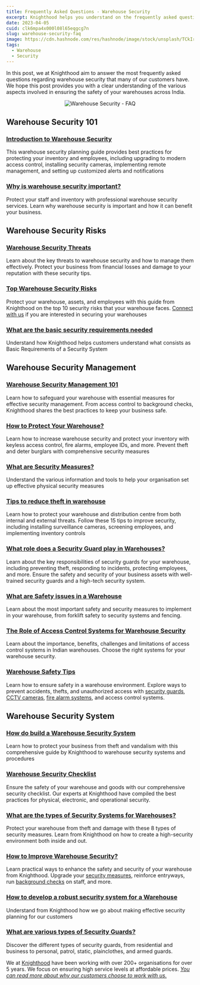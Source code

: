 ```yaml
---
title: Frequently Asked Questions - Warehouse Security
excerpt: Knighthood helps you understand on the frequently asked questions related to Warehouse Security
date: 2023-04-05
cuid: clk6mpa4x000l08l65eqgcg7n
slug: warehouse-security-faq
image: https://cdn.hashnode.com/res/hashnode/image/stock/unsplash/TCkIri6lxEo/upload/4908a16a7ab1d065d8df70d312020de5.jpeg
tags: 
  - Warehouse
  - Security
---
```


In this post, we at Knighthood aim to answer the most frequently asked questions regarding warehouse security that many of our customers have. We hope this post provides you with a clear understanding of the various aspects involved in ensuring the safety of your warehouses across India.

<center><img src="FAQ.png" alt="Warehouse Security - FAQ" /></center>

## **Warehouse Security 101**

### [**Introduction to Warehouse Security**](https://knighthood.co/blog/security/warehouse-security-planning)

This warehouse security planning guide provides best practices for protecting your inventory and employees, including upgrading to modern access control, installing security cameras, implementing remote management, and setting up customized alerts and notifications

### [**Why is warehouse security important?**](https://knighthood.co/blog/security/why-warehouse-security)

Protect your staff and inventory with professional warehouse security services. Learn why warehouse security is important and how it can benefit your business.

## **Warehouse Security Risks**

### [**Warehouse Security Threats**](https://knighthood.co/blog/security/threat-warehouse)

Learn about the key threats to warehouse security and how to manage them effectively. Protect your business from financial losses and damage to your reputation with these security tips.

### [**Top Warehouse Security Risks**](https://knighthood.co/blog/security/security-risk-warehouses)

Protect your warehouse, assets, and employees with this guide from Knighthood on the top 10 security risks that your warehouse faces. [Connect with us](https://knighthood.co/contact) if you are interested in securing your warehouses

### [**What are the basic security requirements needed**](https://knighthood.co/security/category/security-requirements)

Understand how Knighthood helps customers understand what consists as Basic Requirements of a Security System

## **Warehouse Security Management**

### [**Warehouse Security Management 101**](https://knighthood.co/blog/security/guide-warehouse-security)

Learn how to safeguard your warehouse with essential measures for effective security management. From access control to background checks, Knighthood shares the best practices to keep your business safe.

### [**How to Protect Your Warehouse?**](https://knighthood.co/blog/security/comprehensive-warehouse-security)

Learn how to increase warehouse security and protect your inventory with keyless access control, fire alarms, employee IDs, and more. Prevent theft and deter burglars with comprehensive security measures

### [**What are Security Measures?**](https://knighthood.co/security/category/security-measures)

Understand the various information and tools to help your organisation set up effective physical security measures

### [**Tips to reduce theft in warehouse**](https://knighthood.co/blog/security/tips-warehouse-security)

Learn how to protect your warehouse and distribution centre from both internal and external threats. Follow these 15 tips to improve security, including installing surveillance cameras, screening employees, and implementing inventory controls

### [**What role does a Security Guard play in Warehouses?**](https://knighthood.co/blog/security/role-warehouse-security)

Learn about the key responsibilities of security guards for your warehouse, including preventing theft, responding to incidents, protecting employees, and more. Ensure the safety and security of your business assets with well-trained security guards and a high-tech security system.

### [**What are Safety issues in a Warehouse**](https://knighthood.co/blog/security/warehouse-safety)

Learn about the most important safety and security measures to implement in your warehouse, from forklift safety to security systems and fencing.

### [**The Role of Access Control Systems for Warehouse Security**](https://knighthood.co/blog/security/access-warehouse)

Learn about the importance, benefits, challenges and limitations of access control systems in Indian warehouses. Choose the right systems for your warehouse security.

### [**Warehouse Safety Tips**](https://knighthood.co/blog/security/warehouse-security)

Learn how to ensure safety in a warehouse environment. Explore ways to prevent accidents, thefts, and unauthorized access with [security guards](https://knighthood.co/services/security/iss/static-guarding), [CCTV cameras](https://knighthood.co/services/security/ess/cctv), [fire alarm systems](https://knighthood.co/services/Security/iss/fire), and access control systems.

## **Warehouse Security System**

### [**How do build a Warehouse Security System**](https://knighthood.co/blog/security/warehouse-security-system)

Learn how to protect your business from theft and vandalism with this comprehensive guide by Knighthood to warehouse security systems and procedures

### [**Warehouse Security Checklist**](https://knighthood.co/blog/security/checklist-warehouse)

Ensure the safety of your warehouse and goods with our comprehensive security checklist. Our experts at Knighthood have compiled the best practices for physical, electronic, and operational security.

### [**What are the types of Security Systems for Warehouses?**](https://knighthood.co/blog/security/security-types-warehouse)

Protect your warehouse from theft and damage with these 8 types of security measures. Learn from Knighthood on how to create a high-security environment both inside and out.

### [**How to Improve Warehouse Security?**](https://knighthood.co/blog/security/six-ways-warehouse)

Learn practical ways to enhance the safety and security of your warehouse from Knighthood. Upgrade your [security measures](https://knighthood.co/security/category/security-measures), reinforce entryways, run [background checks](https://knighthood.co/services/verification) on staff, and more.

### [**How to develop a robust security system for a Warehouse**](https://knighthood.co/security/category/security-planning-system)

Understand from Knighthood how we go about making effective security planning for our customers

### [**What are various types of Security Guards?**](https://knighthood.co/blog/security-guards)

Discover the different types of security guards, from residential and business to personal, patrol, static, plainclothes, and armed guards.

We at [Knighthood](http://knighthood.co) have been working with over 200+ organisations for over 5 years. We focus on ensuring high service levels at affordable prices. [*You can read more about why our customers choose to work with us.*](http://knighthood.co/whyus)
